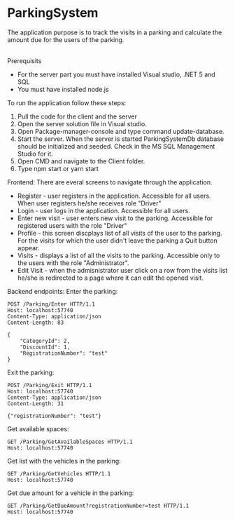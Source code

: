 # ParkingSystem

The application purpose is to track the visits in a parking and calculate the amount due for the users of the parking. 

<br/>Prerequisits
* For the server part you must have installed Visual studio, .NET 5 and SQL 
* You must have installed node.js

To run the application follow these steps:

1. Pull the code for the client and the server
2. Open the server solution file in Visual studio. 
3. Open Package-manager-console and type command update-database. 
4. Start the server. When the server is started ParkingSystemDb database should be initialized and seeded. Check in the MS SQL Management Studio for it.
5. Open CMD and navigate to the Client folder.
6. Type npm start or yarn start 

Frontend:
There are everal screens to navigate through the application.
* Register - user registers in the application. Accessible for all users. When user registers he/she receives role "Driver"
* Login - user logs in the application. Accessible for all users.
* Enter new visit - user enters new visit to the parking. Accessible for registered users with the role "Driver"
* Profile - this screen discplays list of all visits of the user to the parking. For the visits for which the user didn't leave the parking a Quit button appear.
* Visits - displays a list of all the visits to the parking. Accessible only to the users with the role "Administrator".
* Edit Visit - when the admisnistrator user click on a row from the visits list he/she is redirected to a page where it can edit the opened visit.

Backend endpoints:
Enter the parking:
```
POST /Parking/Enter HTTP/1.1
Host: localhost:57740
Content-Type: application/json
Content-Length: 83

{
    "CategoryId": 2,
    "DiscountId": 1,
    "RegistrationNumber": "test"
}
```

Exit the parking:
```
POST /Parking/Exit HTTP/1.1
Host: localhost:57740
Content-Type: application/json
Content-Length: 31

{"registrationNumber": "test"}
```

Get available spaces:
```
GET /Parking/GetАvailableSpaces HTTP/1.1
Host: localhost:57740
```

Get list with the vehicles in the parking:
```
GET /Parking/GetVehicles HTTP/1.1
Host: localhost:57740
```

Get due amount for a vehicle in the parking:
```
GET /Parking/GetDueAmount?registrationNumber=test HTTP/1.1
Host: localhost:57740
```
